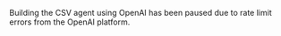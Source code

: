 Building the CSV agent using OpenAI has been paused due to rate limit errors from the OpenAI platform.
